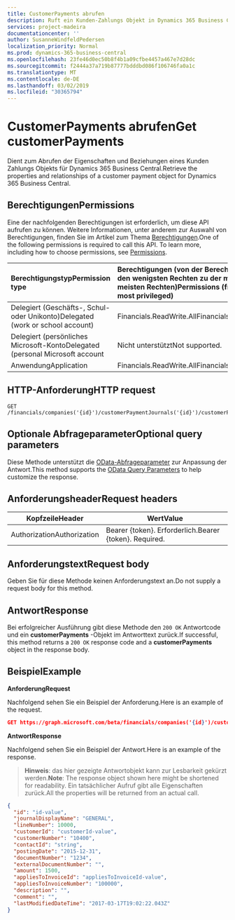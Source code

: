 ```yaml
---
title: CustomerPayments abrufen
description: Ruft ein Kunden-Zahlungs Objekt in Dynamics 365 Business Central ab.
services: project-madeira
documentationcenter: ''
author: SusanneWindfeldPedersen
localization_priority: Normal
ms.prod: dynamics-365-business-central
ms.openlocfilehash: 23fe46d0ec50b8f4b1a09cfbe4457a467e7d28dc
ms.sourcegitcommit: f2444a37a719b87777bdddbd086f106746fa0a1c
ms.translationtype: MT
ms.contentlocale: de-DE
ms.lasthandoff: 03/02/2019
ms.locfileid: "30365794"
---
```

# <a name="get-customerpayments"></a><span data-ttu-id="7e350-103">CustomerPayments abrufen</span><span class="sxs-lookup"><span data-stu-id="7e350-103">Get customerPayments</span></span>
<span data-ttu-id="7e350-104">Dient zum Abrufen der Eigenschaften und Beziehungen eines Kunden Zahlungs Objekts für Dynamics 365 Business Central.</span><span class="sxs-lookup"><span data-stu-id="7e350-104">Retrieve the properties and relationships of a customer payment object for Dynamics 365 Business Central.</span></span>

## <a name="permissions"></a><span data-ttu-id="7e350-105">Berechtigungen</span><span class="sxs-lookup"><span data-stu-id="7e350-105">Permissions</span></span>
<span data-ttu-id="7e350-p101">Eine der nachfolgenden Berechtigungen ist erforderlich, um diese API aufrufen zu können. Weitere Informationen, unter anderem zur Auswahl von Berechtigungen, finden Sie im Artikel zum Thema [Berechtigungen](/graph/permissions-reference).</span><span class="sxs-lookup"><span data-stu-id="7e350-p101">One of the following permissions is required to call this API. To learn more, including how to choose permissions, see [Permissions](/graph/permissions-reference).</span></span>

|<span data-ttu-id="7e350-108">Berechtigungstyp</span><span class="sxs-lookup"><span data-stu-id="7e350-108">Permission type</span></span> |<span data-ttu-id="7e350-109">Berechtigungen (von der Berechtigung mit den wenigsten Rechten zu der mit den meisten Rechten)</span><span class="sxs-lookup"><span data-stu-id="7e350-109">Permissions (from least to most privileged)</span></span>|
|:---------------|:------------------------------------------|
|<span data-ttu-id="7e350-110">Delegiert (Geschäfts-, Schul- oder Unikonto)</span><span class="sxs-lookup"><span data-stu-id="7e350-110">Delegated (work or school account)</span></span>|<span data-ttu-id="7e350-111">Financials.ReadWrite.All</span><span class="sxs-lookup"><span data-stu-id="7e350-111">Financials.ReadWrite.All</span></span> |
|<span data-ttu-id="7e350-112">Delegiert (persönliches Microsoft-Konto</span><span class="sxs-lookup"><span data-stu-id="7e350-112">Delegated (personal Microsoft account</span></span>|<span data-ttu-id="7e350-113">Nicht unterstützt</span><span class="sxs-lookup"><span data-stu-id="7e350-113">Not supported.</span></span>|
|<span data-ttu-id="7e350-114">Anwendung</span><span class="sxs-lookup"><span data-stu-id="7e350-114">Application</span></span>|<span data-ttu-id="7e350-115">Financials.ReadWrite.All</span><span class="sxs-lookup"><span data-stu-id="7e350-115">Financials.ReadWrite.All</span></span>|

## <a name="http-request"></a><span data-ttu-id="7e350-116">HTTP-Anforderung</span><span class="sxs-lookup"><span data-stu-id="7e350-116">HTTP request</span></span>

```
GET /financials/companies('{id}')/customerPaymentJournals('{id}')/customerPayments('{id}')
```

## <a name="optional-query-parameters"></a><span data-ttu-id="7e350-117">Optionale Abfrageparameter</span><span class="sxs-lookup"><span data-stu-id="7e350-117">Optional query parameters</span></span>
<span data-ttu-id="7e350-118">Diese Methode unterstützt die [OData-Abfrageparameter](/graph/query-parameters) zur Anpassung der Antwort.</span><span class="sxs-lookup"><span data-stu-id="7e350-118">This method supports the [OData Query Parameters](/graph/query-parameters) to help customize the response.</span></span>

## <a name="request-headers"></a><span data-ttu-id="7e350-119">Anforderungsheader</span><span class="sxs-lookup"><span data-stu-id="7e350-119">Request headers</span></span>
|<span data-ttu-id="7e350-120">Kopfzeile</span><span class="sxs-lookup"><span data-stu-id="7e350-120">Header</span></span>|<span data-ttu-id="7e350-121">Wert</span><span class="sxs-lookup"><span data-stu-id="7e350-121">Value</span></span>|
|------|-----|
|<span data-ttu-id="7e350-122">Authorization</span><span class="sxs-lookup"><span data-stu-id="7e350-122">Authorization</span></span>  |<span data-ttu-id="7e350-p102">Bearer {token}. Erforderlich.</span><span class="sxs-lookup"><span data-stu-id="7e350-p102">Bearer {token}. Required.</span></span> |

## <a name="request-body"></a><span data-ttu-id="7e350-125">Anforderungstext</span><span class="sxs-lookup"><span data-stu-id="7e350-125">Request body</span></span>
<span data-ttu-id="7e350-126">Geben Sie für diese Methode keinen Anforderungstext an.</span><span class="sxs-lookup"><span data-stu-id="7e350-126">Do not supply a request body for this method.</span></span>

## <a name="response"></a><span data-ttu-id="7e350-127">Antwort</span><span class="sxs-lookup"><span data-stu-id="7e350-127">Response</span></span>
<span data-ttu-id="7e350-128">Bei erfolgreicher Ausführung gibt diese Methode den `200 OK` Antwortcode und ein **customerPayments** -Objekt im Antworttext zurück.</span><span class="sxs-lookup"><span data-stu-id="7e350-128">If successful, this method returns a `200 OK` response code and a **customerPayments** object in the response body.</span></span>

## <a name="example"></a><span data-ttu-id="7e350-129">Beispiel</span><span class="sxs-lookup"><span data-stu-id="7e350-129">Example</span></span>

<span data-ttu-id="7e350-130">**Anforderung**</span><span class="sxs-lookup"><span data-stu-id="7e350-130">**Request**</span></span>

<span data-ttu-id="7e350-131">Nachfolgend sehen Sie ein Beispiel der Anforderung.</span><span class="sxs-lookup"><span data-stu-id="7e350-131">Here is an example of the request.</span></span>
```json
GET https://graph.microsoft.com/beta/financials/companies('{id}')/customerPaymentJournals('{id}')/customerPayments('{id}')
```

<span data-ttu-id="7e350-132">**Antwort**</span><span class="sxs-lookup"><span data-stu-id="7e350-132">**Response**</span></span>

<span data-ttu-id="7e350-133">Nachfolgend sehen Sie ein Beispiel der Antwort.</span><span class="sxs-lookup"><span data-stu-id="7e350-133">Here is an example of the response.</span></span> 

> <span data-ttu-id="7e350-134">**Hinweis**: das hier gezeigte Antwortobjekt kann zur Lesbarkeit gekürzt werden.</span><span class="sxs-lookup"><span data-stu-id="7e350-134">**Note**: The response object shown here might be shortened for readability.</span></span> <span data-ttu-id="7e350-135">Ein tatsächlicher Aufruf gibt alle Eigenschaften zurück.</span><span class="sxs-lookup"><span data-stu-id="7e350-135">All the properties will be returned from an actual call.</span></span>

```json
{
  "id": "id-value",
  "journalDisplayName": "GENERAL",
  "lineNumber": 10000,
  "customerId": "customerId-value",
  "customerNumber": "10400",
  "contactId": "string",
  "postingDate": "2015-12-31",
  "documentNumber": "1234",
  "externalDocumentNumber": "",
  "amount": 1500,
  "appliesToInvoiceId": "appliesToInvoiceId-value",
  "appliesToInvoiceNumber": "100000",
  "description": "",
  "comment": "",
  "lastModifiedDateTime": "2017-03-17T19:02:22.043Z"
}
```

